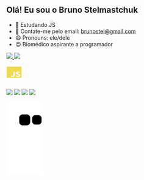 ## Olá! Eu sou o Bruno Stelmastchuk 
- 🌱 Estudando JS
- 💬 Contate-me pelo email: brunostel@gmail.com
- 😄 Pronouns: ele/dele
- 😉 Biomédico aspirante a programador

 <div>
  <a href="https://github.com/BrunoStel">
  <img height="180em" src="https://github-readme-stats.vercel.app/api?username=BrunoStel&show_icons=true&theme=dark&include_all_commits=true&count_private=true"/>
  <img height="180em" src="https://github-readme-stats.vercel.app/api/top-langs/?username=BrunoStel&layout=compact&langs_count=7&theme=dark"/>
</div>
  
<div style="display: inline_block"><br>
  <img align="center" alt="Rafa-Js" height="30" width="40" src="https://raw.githubusercontent.com/devicons/devicon/master/icons/javascript/javascript-plain.svg">
</div>
 
 ##
 
  <div> 
  <a href="https://www.instagram.com/bruno_stelmastchuk/" target="_blank"><img src="https://img.shields.io/badge/-Instagram-%23E4405F?style=for-the-badge&logo=instagram&logoColor=white" target="_blank"></a>
 <a href="https://discord.gg/pDbY76q8Qf" target="_blank"><img src="https://img.shields.io/badge/Discord-7289DA?style=for-the-badge&logo=discord&logoColor=white" target="_blank"></a> 
  <a href = "mailto:brunostel@gmail.com"><img src="https://img.shields.io/badge/-Gmail-%23333?style=for-the-badge&logo=gmail&logoColor=white" target="_blank"></a>
  <a href="" target="_blank"><img src="https://img.shields.io/badge/-LinkedIn-%230077B5?style=for-the-badge&logo=linkedin&logoColor=white" target="_blank"></a> 
 
  ![Snake animation](https://github.com/rafaballerini/rafaballerini/blob/output/github-contribution-grid-snake.svg)
 
</div>












